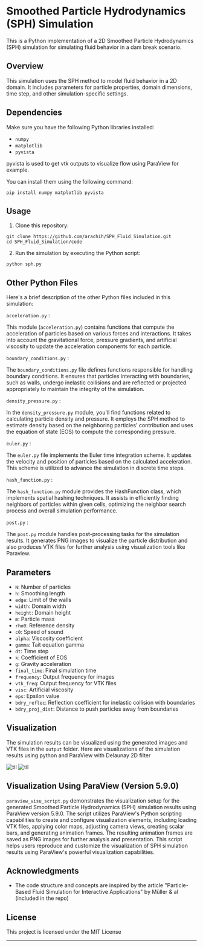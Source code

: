 # Smoothed Particle Hydrodynamics (SPH) Simulation

This is a Python implementation of a 2D Smoothed Particle Hydrodynamics (SPH) simulation for simulating fluid behavior in a dam break scenario.

## Overview

This simulation uses the SPH method to model fluid behavior in a 2D domain. It includes parameters for particle properties, domain dimensions, time step, and other simulation-specific settings.

## Dependencies

Make sure you have the following Python libraries installed:

- `numpy`
- `matplotlib`
- `pyvista`

pyvista is used to get vtk outputs to visualize flow using ParaView for example.

You can install them using the following command:

```
pip install numpy matplotlib pyvista
```
## Usage

1. Clone this repository:

```
git clone https://github.com/arachih/SPH_Fluid_Simulation.git
cd SPH_Fluid_Simulation/code
```

2. Run the simulation by executing the Python script:

```
python sph.py
```

## Other Python Files

Here's a brief description of the other Python files included in this simulation:

`acceleration.py` :

This module (`acceleration.py`) contains functions that compute the acceleration of particles based on various forces and interactions. It takes into account the gravitational force, pressure gradients, and artificial viscosity to update the acceleration components for each particle.

`boundary_conditions.py` :

The `boundary_conditions.py` file defines functions responsible for handling boundary conditions. It ensures that particles interacting with boundaries, such as walls, undergo inelastic collisions and are reflected or projected appropriately to maintain the integrity of the simulation.

`density_pressure.py` :

In the `density_pressure.py` module, you'll find functions related to calculating particle density and pressure. It employs the SPH method to estimate density based on the neighboring particles' contribution and uses the equation of state (EOS) to compute the corresponding pressure.

`euler.py` :

The `euler.py` file implements the Euler time integration scheme. It updates the velocity and position of particles based on the calculated acceleration. This scheme is utilized to advance the simulation in discrete time steps.

`hash_function.py` :

The `hash_function.py` module provides the HashFunction class, which implements spatial hashing techniques. It assists in efficiently finding neighbors of particles within given cells, optimizing the neighbor search process and overall simulation performance.

`post.py` :

The `post.py` module handles post-processing tasks for the simulation results. It generates PNG images to visualize the particle distribution and also produces VTK files for further analysis using visualization tools like Paraview.


## Parameters

- `N`: Number of particles
- `h`: Smoothing length
- `edge`: Limit of the walls
- `width`: Domain width
- `height`: Domain height
- `m`: Particle mass
- `rho0`: Reference density
- `c0`: Speed of sound
- `alpha`: Viscosity coefficient
- `gamma`: Tait equation gamma
- `dt`: Time step
- `k`: Coefficient of EOS
- `g`: Gravity acceleration
- `final_time`: Final simulation time
- `frequency`: Output frequency for images
- `vtk_freq`: Output frequency for VTK files
- `visc`: Artificial viscosity
- `eps`: Epsilon value
- `bdry_reflec`: Reflection coefficient for inelastic collision with boundaries
- `bdry_proj_dist`: Distance to push particles away from boundaries

## Visualization

The simulation results can be visualized using the generated images and VTK files in the `output` folder.
Here are visualizations of the simulation results using python and ParaView with Delaunay 2D filter

![til](./figs/sph.gif)
![til](./figs/sph_para.gif)

## Visualization Using ParaView (Version 5.9.0)

`paraview_visu_script.py` demonstrates the visualization setup for the generated Smoothed Particle Hydrodynamics (SPH) simulation results using ParaView version 5.9.0. The script utilizes ParaView's Python scripting capabilities to create and configure visualization elements, including loading VTK files, applying color maps, adjusting camera views, creating scalar bars, and generating animation frames. The resulting animation frames are saved as PNG images for further analysis and presentation. This script helps users reproduce and customize the visualization of SPH simulation results using ParaView's powerful visualization capabilities.

## Acknowledgments

- The code structure and concepts are inspired by the article "Particle-Based Fluid Simulation for Interactive Applications" by Müller & al (included in the repo)

## License

This project is licensed under the MIT License 

---

